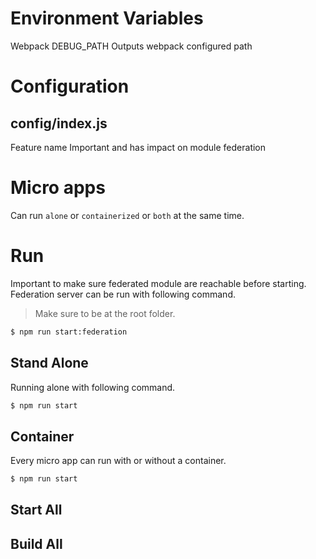 

# Environment Variables

Webpack
DEBUG_PATH      Outputs webpack configured path

# Configuration

## config/index.js
Feature name            Important and has impact on module federation


# Micro apps
Can run `alone` or `containerized` or `both` at the same time.

# Run
Important to make sure federated module are reachable before starting. Federation server can be run with following command.

>  Make sure to be at the root folder.  

```sh
$ npm run start:federation
```

## Stand Alone
Running alone with following command.

```sh  
$ npm run start  
```

## Container
Every micro app can run with or without a container.

```sh  
$ npm run start  
```

## Start All

## Build All